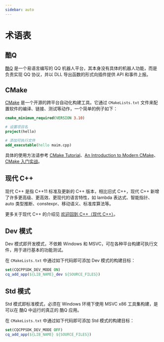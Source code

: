 ```yaml
---
sidebar: auto
---
```


# 术语表

## 酷Q

[酷Q](https://cqp.cc) 是一个易语言编写的 QQ 机器人平台，其本身没有具体的机器人功能，而是负责实现 QQ 协议，并以 DLL 导出函数的形式向插件提供 API 和事件上报。

## CMake

[CMake](https://cmake.org/) 是一个开源的跨平台自动化构建工具。它通过 `CMakeLists.txt` 文件来配置软件的编译、链接、测试等动作，一个简单的例子如下：

```cmake
cmake_minimum_required(VERSION 3.10)

# 设置项目名
project(hello)

# 添加可执行文件
add_executable(hello maim.cpp)
```

具体的使用方法请参考 [CMake Tutorial](https://cmake.org/cmake/help/latest/guide/tutorial/)、[An Introduction to Modern CMake](https://cliutils.gitlab.io/modern-cmake/)、[CMake 入门实战](https://www.hahack.com/codes/cmake/)。

## 现代 C++

现代 C++ 是指 C++11 标准及更新的 C++ 版本，相比旧式 C++，现代 C++ 新增了许多更高级、更高效、更现代的语言特性，如 lambda 表达式、智能指针、auto 类型推断、constexpr、移动语义、标准库算法等。

更多关于现代 C++ 的介绍见 [欢迎回到 C++（现代 C++）](https://docs.microsoft.com/zh-cn/cpp/cpp/welcome-back-to-cpp-modern)。

## Dev 模式

Dev 模式即开发模式，不依赖 Windows 和 MSVC，可在各种平台构建可执行文件，用于进行基本的功能测试。

在 `CMakeLists.txt` 中通过如下代码即可添加 Dev 模式的构建目标：

```cmake
set(CQCPPSDK_DEV_MODE ON)
cq_add_app(${LIB_NAME}_dev ${SOURCE_FILES})
```

## Std 模式

Std 模式即标准模式，必须在 Windows 环境下使用 MSVC x86 工具集构建，是可以在 酷Q 中运行的真正的 酷Q 应用。

在 `CMakeLists.txt` 中通过如下代码即可添加 Std 模式的构建目标：

```cmake
set(CQCPPSDK_DEV_MODE OFF)
cq_add_app(${LIB_NAME} ${SOURCE_FILES})
```

<!-- ## CQ 码

是 酷Q 用来表示非文本消息的一种表示方法，形如 `[CQ:image,file=ABC.jpg]`。具体的格式规则，请参考 酷Q 文档的 [CQ 码](https://d.cqp.me/Pro/CQ%E7%A0%81) 和 CoolQ HTTP API 插件文档的 [CQ 码](https://cqhttp.cc/docs/#/CQCode)。

## 消息段

是 CoolQ HTTP API 定义的、和 CQ 码可以互相转换的一个消息表示格式，具体表示方式见 [消息格式](https://cqhttp.cc/docs/#/Message)。

除了纯文本消息段之外，每一个消息段都和一个 CQ 码对应，例如下面这个消息段：

```json
{
    "type": "face",
    "data": {
        "id": "14"
    }
}
```

对应的 CQ 码表示形式就是：

```
[CQ:face,id=14]
```

具体的，NoneBot 中使用 `MessageSegment` 类来表示消息段（继承自 aiocqhttp），例如，要创建上面这个消息段，可以使用如下代码：

```python
seg = MessageSegment(type="face", data={"id": "14"})
```

或：

```python
seg = MessageSegment.face(14)
```
-->
